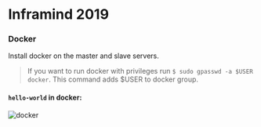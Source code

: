 # Inframind 2019
### Docker

Install docker on the master and slave servers.

> If you want to run docker with privileges run `$ sudo gpasswd -a $USER docker`. This command adds $USER to docker group.

#### `hello-world` in docker:

![docker](/home/aritra/Documents/Inframind/Inframind_aritra/inframind/assets/docker.png)


